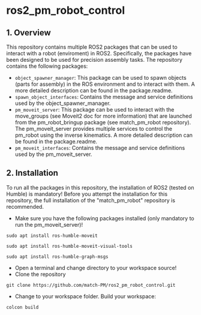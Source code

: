 # ros2_pm_robot_control
## 1. Overview
This repository contains multiple ROS2 packages that can be used to interact with a robot (enviroment) in ROS2. Specifically, the packages have been designed to be used for precision assembly tasks.
The repository contains the following packages:
* `object_spawner_manager`: This package can be used to spawn objects (parts for assembly) in the ROS environment and to interact with them. A more detailed description can be found in the package.readme.
* `spawn_object_interfaces`: Contains the message and service definitions used by the object_spawner_manager.
* `pm_moveit_server`: This package can be used to interact with the move_groups (see Moveit2 doc for more information) that are launched from the pm_robot_bringup package (see match_pm_robot repository). The pm_moveit_server provides multiple services to control the pm_robot using the inverse kinematics. A more detailed description can be found in the package.readme.
* `pm_moveit_interfaces`: Contains the message and service definitions used by the pm_moveit_server.

## 2. Installation 
To run all the packages in this repository, the installation of ROS2 (tested on Humble) is mandatory! 
Before you attempt the installation for this repository, the full installation of the "match_pm_robot" repository is recommended.
* Make sure you have the following packages installed (only mandatory to run the pm_moveit_server)!
```
sudo apt install ros-humble-moveit
```
```
sudo apt install ros-humble-moveit-visual-tools
```
```
sudo apt install ros-humble-graph-msgs
```
* Open a terminal and change directory to your workspace source!
* Clone the repository
```
git clone https://github.com/match-PM/ros2_pm_robot_control.git
```
* Change to your workspace folder. Build your workspace:
```
colcon build 
```
